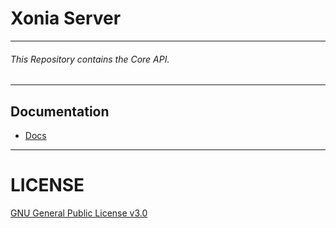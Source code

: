 # Xonia Server
---
###### This Repository contains the Core API.
---
## Documentation
- [Docs](./docs/Readme.md)
---

# LICENSE

[GNU General Public License v3.0](./LICENSE)
